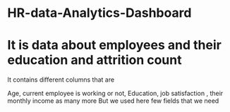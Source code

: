 # HR-data-Analytics-Dashboard

# It is data about employees and their education and attrition count
It contains different columns that are

Age, current employee is working or not, Education, job satisfaction , their monthly income as many more
But we used here few fields that we need
